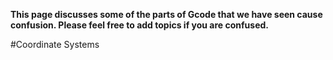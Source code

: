 **This page discusses some of the parts of Gcode that we have seen cause confusion. Please feel free to add topics if you are confused.**

#Coordinate Systems
